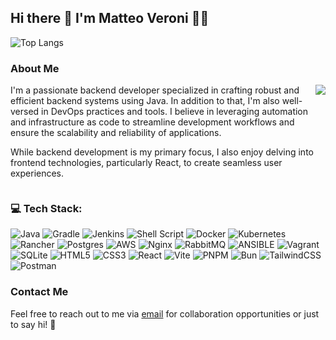 ## Hi there 👋 I'm Matteo Veroni 👨‍💻

![Top Langs](https://github-readme-stats.vercel.app/api/top-langs/?username=mavek87&layout=compact&langs_count=20&hide=html,css,scss)

### About Me

<div style="display: flex; flex-direction: row;">
  <div>I'm a passionate backend developer specialized in crafting robust and efficient backend systems using Java. In addition to that, I'm also well-versed in DevOps practices and tools. I believe in leveraging automation and infrastructure as code to streamline development workflows and ensure the scalability and reliability of applications.

While backend development is my primary focus, I also enjoy delving into frontend technologies, particularly React, to create seamless user experiences.
  </div>
 <img class="img" src="[https://github-readme-stats.vercel.app/api/top-langs/?username=hussaino03&theme=radical&layout=compact](https://github-readme-stats.vercel.app/api/top-langs/?username=mavek87&layout=compact&langs_count=20&hide=html,css,scss)" />
</div>

### 💻 Tech Stack:
![Java](https://img.shields.io/badge/java-%23ED8B00.svg?style=for-the-badge&logo=openjdk&logoColor=white)
![Gradle](https://img.shields.io/badge/Gradle-02303A.svg?style=for-the-badge&logo=Gradle&logoColor=white)
![Jenkins](https://img.shields.io/badge/jenkins-%232C5263.svg?style=for-the-badge&logo=jenkins&logoColor=white)
![Shell Script](https://img.shields.io/badge/shell_script-%23121011.svg?style=for-the-badge&logo=gnu-bash&logoColor=white)
![Docker](https://img.shields.io/badge/docker-%230db7ed.svg?style=for-the-badge&logo=docker&logoColor=white)
![Kubernetes](https://img.shields.io/badge/kubernetes-%23326ce5.svg?style=for-the-badge&logo=kubernetes&logoColor=white)
![Rancher](https://img.shields.io/badge/rancher-%230075A8.svg?style=for-the-badge&logo=rancher&logoColor=white)
![Postgres](https://img.shields.io/badge/postgres-%23316192.svg?style=for-the-badge&logo=postgresql&logoColor=white)
![AWS](https://img.shields.io/badge/AWS-%23FF9900.svg?style=for-the-badge&logo=amazon-aws&logoColor=white)
![Nginx](https://img.shields.io/badge/nginx-%23009639.svg?style=for-the-badge&logo=nginx&logoColor=white)
![RabbitMQ](https://img.shields.io/badge/rabbitmq-FF6600?style=for-the-badge&logo=rabbitmq&logoColor=white)
![ANSIBLE](https://img.shields.io/badge/ansible-%231A1918.svg?style=for-the-badge&logo=ansible&logoColor=white) 
![Vagrant](https://img.shields.io/badge/vagrant-%231563FF.svg?style=for-the-badge&logo=vagrant&logoColor=white)
![SQLite](https://img.shields.io/badge/sqlite-%2307405e.svg?style=for-the-badge&logo=sqlite&logoColor=white)
![HTML5](https://img.shields.io/badge/html5-%23E34F26.svg?style=for-the-badge&logo=html5&logoColor=white)
![CSS3](https://img.shields.io/badge/css3-%231572B6.svg?style=for-the-badge&logo=css3&logoColor=white)
![React](https://img.shields.io/badge/react-%2320232a.svg?style=for-the-badge&logo=react&logoColor=%2361DAFB)
![Vite](https://img.shields.io/badge/vite-%23646CFF.svg?style=for-the-badge&logo=vite&logoColor=white)
![PNPM](https://img.shields.io/badge/pnpm-%234a4a4a.svg?style=for-the-badge&logo=pnpm&logoColor=f69220) 
![Bun](https://img.shields.io/badge/Bun-%23000000.svg?style=for-the-badge&logo=bun&logoColor=white)
![TailwindCSS](https://img.shields.io/badge/tailwindcss-%2338B2AC.svg?style=for-the-badge&logo=tailwind-css&logoColor=white)
![Postman](https://img.shields.io/badge/Postman-FF6C37?style=for-the-badge&logo=postman&logoColor=white)    

### Contact Me

Feel free to reach out to me via [email](mailto:matver87@gmail.com) for collaboration opportunities or just to say hi! 🚀
